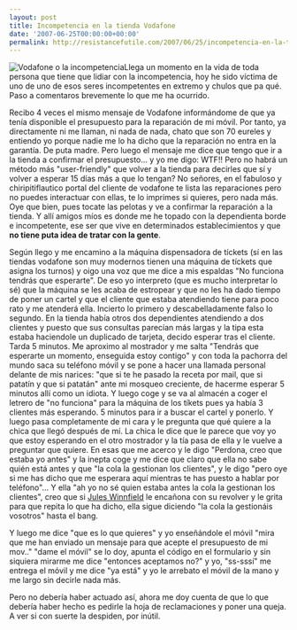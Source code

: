 ```yaml
---
layout: post
title: Incompetencia en la tienda Vodafone
date: '2007-06-25T00:00:00+00:00'
permalink: http://resistancefutile.com/2007/06/25/incompetencia-en-la-tienda-vodafone/
---
```

<img class="derecha_borde" src='http://resistancefutile.com/wp-content/garrafone.jpg' alt='Vodafone o la incompetencia' />Llega un momento en la vida de toda persona que tiene que lidiar con la incompetencia, hoy he sido víctima de uno de uno de esos seres incompetentes en extremo y chulos que pa qué. Paso a comentaros brevemente lo que me ha ocurrido. 

Recibo 4 veces el mismo mensaje de Vodafone informándome de que ya tenía disponible el presupuesto para la reparación de mi móvil. Por tanto, ya directamente ni me llaman, ni nada de nada, chato que son 70 eureles y entiendo yo porque nadie me lo ha dicho que la reparación no entra en la garantía. De puta madre. Pero luego el mensaje me dice que tengo que ir a la tienda a confirmar el presupuesto... y yo me digo: WTF!! Pero no habrá un método más "user-friendly" que volver a la tienda para decirles que sí y volver a esperar 15 días más a que lo tengan? No señores, en el fabuloso y chiripitiflautico portal del cliente de vodafone te lista las reparaciones pero no puedes interactuar con ellas, te lo imprimes si quieres, pero nada más. Oye que bien, pues tocate las pelotas y ve a confirmar la reparación a la tienda. Y allí amigos míos es donde me he topado con la dependienta borde e incompetente, ese ser que vive en determinados establecimientos y que <strong>no tiene puta idea de tratar con la gente</strong>.

Según llego y me encamino a la máquina dispensadora de tíckets (sí en las tiendas vodafone son muy modernos tienen una máquina de tíckets que asigna los turnos) y oigo una voz que me dice a mis espaldas "No funciona tendrás que esperarte". De eso yo interpreto (que es mucho interpretar lo sé) que la máquina se les acaba de estropear y que no les ha dado tiempo de poner un cartel y que el cliente que estaba atendiendo tiene para poco rato y me atenderá ella. Incierto lo primero y descabelladamente falso lo segundo. En la tienda había otros dos dependientes atendiendo a dos clientes y puesto que sus consultas parecían más largas y la tipa esta estaba haciendole un duplicado de tarjeta, decido esperar tras el cliente. Tarda 5 minutos. Me aproximo al mostrador y me salta "Tendrás que esperarte un momento, enseguida estoy contigo" y con toda la pachorra del mundo saca su teléfono móvil y se pone a hacer una llamada personal delante de mis narices: "que si te he pasado la receta por mail, que si patatín y que si patatán" ante mi mosqueo creciente, de hacerme esperar 5 minutos allí como un idiota. Y luego coge y se va al almacén a coger el letrero de "no funciona" para la máquina de los tíkets pues ya había 3 clientes más esperando. 5 minutos para ir a buscar el cartel y ponerlo. Y luego pasa completamente de mi cara y le pregunta que qué quiere a la chica que llegó después de mí. La chica le dice que le parece que voy yo que estoy esperando en el otro mostrador y la tía pasa de ella y le vuelve a preguntar que quiere. En esas que me acerco y le digo "Perdona, creo que estaba yo antes" y la inepta coge y me dice que claro que ella no sabe quién está antes y que "la cola la gestionan los clientes", y le digo "pero oye si me has dicho que me esperara aquí mientras te has puesto a hablar por teléfono"... Y ella "ah yo no sé quien estaba antes la cola la gestionan los clientes", creo que si <a href="http://www.imdb.com/title/tt0110912/">Jules Winnfield</a> le encañona con su revolver y le grita para que repita lo que ha dicho, ella sigue diciendo "la cola la gestionáis vosotros" hasta el bang. 

Y luego me dice "que es lo que quieres" y yo enseñándole el móvil "mira que me han enviado un mensaje para que acepte el presupuesto de mi mov.." "dame el móvil" se lo doy, apunta el código en el formulario y sin siquiera mirarme me dice "entonces aceptamos no?" y yo, "ss-sssí" me entrega el móvil y me dice "ya está" y yo le arrebato el móvil de la mano y me largo sin decirle nada más.

Pero no debería haber actuado así, ahora me doy cuenta de que lo que debería haber hecho es pedirle la hoja de reclamaciones y poner una queja. A ver si con suerte la despiden, por inútil.
